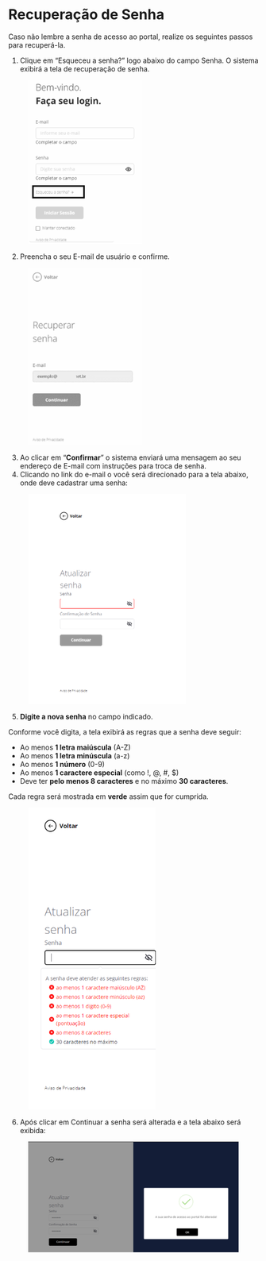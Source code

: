 # Recuperação de Senha

Caso não lembre a senha de acesso ao portal, realize os seguintes passos para recuperá-la.

1. Clique em “Esqueceu a senha?” logo abaixo do campo Senha. O sistema exibirá a tela de recuperação de senha.

<figure><img src="../../../.gitbook/assets/image (77).png" alt="" width="230"><figcaption></figcaption></figure>

2. Preencha o seu E-mail de usuário e confirme.

<figure><img src="../../../.gitbook/assets/image (78).png" alt="" width="230"><figcaption></figcaption></figure>

3. Ao clicar em “**Confirmar**” o sistema enviará uma mensagem ao seu endereço de E-mail com instruções para troca de senha.
4. Clicando no link do e-mail o você será direcionado para a tela abaixo, onde deve cadastrar uma senha:

<figure><img src="../../../.gitbook/assets/image (4) (1).png" alt="" width="318"><figcaption></figcaption></figure>

5. **Digite a nova senha** no campo indicado.

Conforme você digita, a tela exibirá as regras que a senha deve seguir:

* Ao menos **1 letra maiúscula** (A-Z)
* Ao menos **1 letra minúscula** (a-z)
* Ao menos **1 número** (0-9)
* Ao menos **1 caractere especial** (como !, @, #, $)
* Deve ter **pelo menos 8 caracteres** e no máximo **30 caracteres**.

Cada regra será mostrada em **verde** assim que for cumprida.

<figure><img src="../../../.gitbook/assets/image (1) (1) (1) (1) (1) (1) (1) (1) (1) (1) (1) (1).png" alt="" width="257"><figcaption></figcaption></figure>

6. Após clicar em Continuar a senha será alterada e a tela abaixo será exibida:

<figure><img src="../../../.gitbook/assets/image (2) (1) (1) (1) (1) (1) (1).png" alt="" width="563"><figcaption></figcaption></figure>
